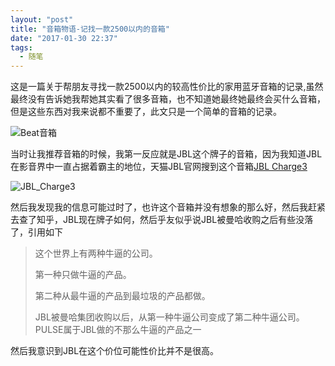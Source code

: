 ```yaml
---
layout: "post"
title: "音箱物语-记找一款2500以内的音箱"
date: "2017-01-30 22:37"
tags:
  - 随笔
---
```


这是一篇关于帮朋友寻找一款2500以内的较高性价比的家用蓝牙音箱的记录,虽然最终没有告诉她我帮她其实看了很多音箱，也不知道她最终她最终会买什么音箱，但是这些东西对我来说都不重要了，此文只是一个简单的音箱的记录。

![Beat音箱](http://7xl8rl.com1.z0.glb.clouddn.com/bose_soundBox.jpg)
<!-- more -->

当时让我推荐音箱的时候，我第一反应就是JBL这个牌子的音箱，因为我知道JBL在影音界中一直占据着霸主的地位，天猫JBL官网搜到这个音箱[JBL Charge3][d856fd26]

  [d856fd26]: https://detail.tmall.com/item.htm?spm=a1z10.3-b-s.w4011-14441660237.90.hxeRi0&id=534012643035&rn=e0e5b9527411c448a1ba8fae761d08ff&abbucket=4&sku_properties=5919063:6536025 "JBL CHARGE3"
![JBL_Charge3](http://7xl8rl.com1.z0.glb.clouddn.com/1486097391.png)

然后我发现我的信息可能过时了，也许这个音箱并没有想象的那么好，然后我赶紧去查了知乎，JBL现在牌子如何，然后乎友似乎说JBL被曼哈收购之后有些没落了，引用如下

>这个世界上有两种牛逼的公司。
>
> 第一种只做牛逼的产品。
>
> 第二种从最牛逼的产品到最垃圾的产品都做。
>
> JBL被曼哈集团收购以后，从第一种牛逼公司变成了第二种牛逼公司。
> PULSE属于JBL做的不那么牛逼的产品之一

然后我意识到JBL在这个价位可能性价比并不是很高。
